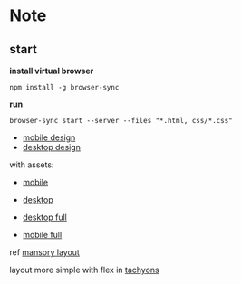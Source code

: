 # Note

## start

**install virtual browser**

```
npm install -g browser-sync
```

**run**

```
browser-sync start --server --files "*.html, css/*.css"
```

- [mobile design](https://xd.adobe.com/view/6fa99b5b-90ae-40fa-be58-331463f75bc7-3afa/)
- [desktop design](https://xd.adobe.com/view/d11f0dcc-e34d-467b-87c3-3b184b62b921-844c/?fullscreen)

with assets:

- [mobile](https://xd.adobe.com/view/6fa99b5b-90ae-40fa-be58-331463f75bc7-3afa/)
- [desktop](https://xd.adobe.com/view/d11f0dcc-e34d-467b-87c3-3b184b62b921-844c/)

- [desktop full](https://xd.adobe.com/view/d11f0dcc-e34d-467b-87c3-3b184b62b921-844c/specs/)
- [mobile full](https://xd.adobe.com/view/6fa99b5b-90ae-40fa-be58-331463f75bc7-3afa/specs)

ref [mansory layout](https://codeburst.io/how-to-pure-css-masonry-layouts-a8ede07ba31a)

layout more simple with flex in [tachyons](http://tachyons.io/docs/layout/flexbox/)